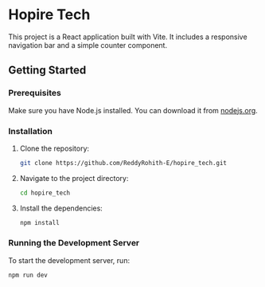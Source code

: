 # Hopire Tech

This project is a React application built with Vite. It includes a responsive navigation bar and a simple counter component.

## Getting Started

### Prerequisites

Make sure you have Node.js installed. You can download it from [nodejs.org](https://nodejs.org/).

### Installation

1. Clone the repository:
    ```sh
    git clone https://github.com/ReddyRohith-E/hopire_tech.git
    ```
2. Navigate to the project directory:
    ```sh
    cd hopire_tech
    ```
3. Install the dependencies:
    ```sh
    npm install
    ```

### Running the Development Server

To start the development server, run:
```sh
npm run dev